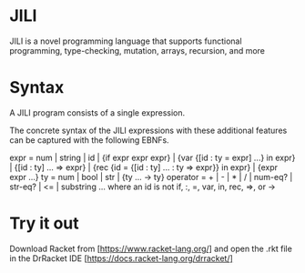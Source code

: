 # JILI
JILI is a novel programming language that supports functional programming, type-checking, mutation, arrays, recursion, and more

# Syntax
A JILI program consists of a single expression.

The concrete syntax of the JILI expressions with these additional features can be captured with the following EBNFs.

  expr	 	=	 	num
    |	 	string
 	 	|	 	id
 	 	|	 	{if expr expr expr}
 	 	|	 	{var {[id : ty = expr] ...} in expr}
 	 	|	 	{[id : ty] ... => expr}
 	 	|	 	{rec {id = {[id : ty] ... : ty => expr}} in expr}
 	 	|	 	{expr expr ...}
  ty	 	=	 	num
 	 	|	 	bool
 	 	|	 	str
 	 	|	 	{ty ... -> ty}
  operator	 	=	 	+
 	 	|	 	-
 	 	|	 	*
 	 	|	 	/
 	 	|	 	num-eq?
 	 	|	 	str-eq?
 	 	|	 	<=
 	 	|	 	substring
... where an id is not if, :, =, var, in, rec, =>, or ->

# Try it out

Download Racket from [https://www.racket-lang.org/] and open the .rkt file in the DrRacket IDE [https://docs.racket-lang.org/drracket/]
